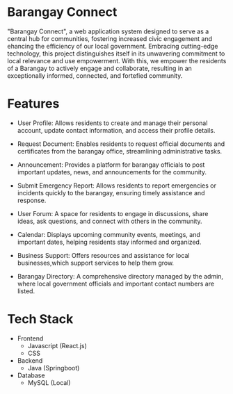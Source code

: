 # Barangay Connect

"Barangay Connect", a web application system designed to serve as a central hub for communities, fostering increased civic engagement and ehancing the efficiency of our local government. Embracing cutting-edge technology, this project distinguishes itself in its unwavering commitment to local relevance and use empowerment. With this, we empower the residents of a Barangay to actively engage and collaborate, resulting in an exceptionally informed, connected, and fortefied community.

# Features
* User Profile: Allows residents to create and manage their personal account, update contact information, and access their profile details.

* Request Document: Enables residents to request official documents and certificates from the barangay office, streamlining administrative tasks.

* Announcement: Provides a platform for barangay officials to post important updates, news, and announcements for the community.

* Submit Emergency Report: Allows residents to report emergencies or incidents quickly to the barangay, ensuring timely assistance and response.

* User Forum: A space for residents to engage in discussions, share ideas, ask questions, and connect with others in the community.

* Calendar: Displays upcoming community events, meetings, and important dates, helping residents stay informed and organized.

* Business Support: Offers resources and assistance for local businesses,which support services to help them grow.

* Barangay Directory: A comprehensive directory managed by the admin, where local government officials and important contact numbers are listed.

# Tech Stack

* Frontend
  + Javascript (React.js)
  + CSS
* Backend
  + Java (Springboot)
* Database
  + MySQL (Local)
 
  

